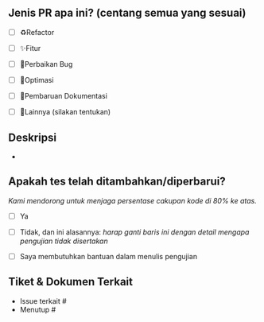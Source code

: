 ## Jenis PR apa ini? (centang semua yang sesuai)

- [ ] ♻️Refactor
- [ ] ✨Fitur
- [ ] 🐞Perbaikan Bug
- [ ] 🚀Optimasi
- [ ] 📝Pembaruan Dokumentasi
- [ ] 🔧Lainnya (silakan tentukan)


## Deskripsi
* 


## Apakah tes telah ditambahkan/diperbarui?
_Kami mendorong untuk menjaga persentase cakupan kode di 80% ke atas._

- [ ] Ya
- [ ] Tidak, dan ini alasannya: _harap ganti baris ini dengan detail mengapa pengujian tidak disertakan_
- [ ] Saya membutuhkan bantuan dalam menulis pengujian


## Tiket & Dokumen Terkait

<!--
Untuk pull request yang berhubungan atau menutup suatu isu, harap cantumkan di bawah ini.
Kami mengikuti [panduan Github tentang menghubungkan issue dengan pull request](https://docs.github.com/en/issues/tracking-your-work-with-issues/linking-a-pull-request-to-an-issue).

Sebagai contoh, memiliki teks: "closes #1234" akan menghubungkan pull request ini
dengan issue 1234. Dan saat pull request ini digabungkan, Github akan
secara otomatis menutup issue tersebut.
-->

- Issue terkait #
- Menutup #